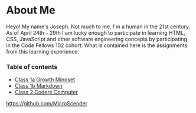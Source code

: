 # About Me
Heyo! My name's Joseph. Not much to me. I'm a human in the 21st century. As of April 24th - 29th I am lucky enough to participate in learning HTML, CSS, JavaScript and other software engineering concepts by participating in the Code Fellows 102 cohort. What is contained here is the assignments from this learning experience.

### Table of contents
* [Class 1a Growth Mindset](https://github.com/MicroScender/reading-notes/blob/main/C1a_GrowthMindset.md)
* [Class 1b Markdown](https://github.com/MicroScender/reading-notes/blob/main/C1b_Markdown.md)
* [Class 2 Coders Computer](https://github.com/MicroScender/reading-notes/blob/main/C2_CodersComputer.md)


<https://github.com/MicroScender>
